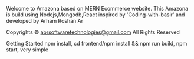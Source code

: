 Welcome to Amazona based on MERN Ecommerce website. This Amazona is build using Nodejs,Mongodb,React inspired by 'Coding-with-basir' and developed by Arham Roshan Ar

Copyrights © abrsoftwaretechnologies@gmail.com All Rights Reserved

Getting Started
npm install,
cd frontend/npm install && npm run build,
npm start, 
very simple

